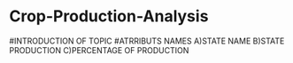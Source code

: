 # Crop-Production-Analysis
#INTRODUCTION OF TOPIC 
#ATRRIBUTS NAMES 
  A)STATE NAME
  B)STATE PRODUCTION
  C)PERCENTAGE OF PRODUCTION
